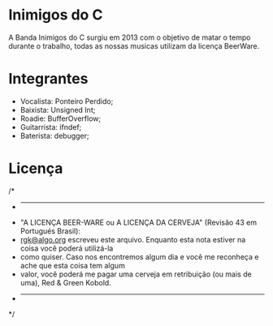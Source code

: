 Inimigos do C
=============

A Banda Inimigos do C surgiu em 2013 com o objetivo de matar o tempo durante o trabalho, todas as nossas musicas utilizam da licença BeerWare.

Integrantes
===========

- Vocalista: Ponteiro Perdido;
- Baixista: Unsigned Int;
- Roadie: BufferOverflow;
- Guitarrista: ifndef;
- Baterista: debugger;

Licença
=======

/*
* ----------------------------------------------------------------------------
* "A LICENÇA BEER-WARE ou A LICENÇA DA CERVEJA" (Revisão 43 em Portugués Brasil):
* <rgk@algo.org> escreveu este arquivo. Enquanto esta nota estiver na coisa você poderá utilizá-la
* como quiser. Caso nos encontremos algum dia e você me reconheça e ache que esta coisa tem algum
* valor, você poderá me pagar uma cerveja em retribuição (ou mais de uma), Red & Green Kobold.
* ----------------------------------------------------------------------------
*/


